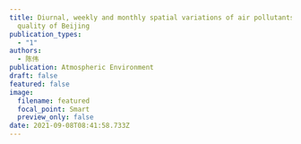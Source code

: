 ```yaml
---
title: Diurnal, weekly and monthly spatial variations of air pollutants and air
  quality of Beijing
publication_types:
  - "1"
authors:
  - 陈伟
publication: Atmospheric Environment
draft: false
featured: false
image:
  filename: featured
  focal_point: Smart
  preview_only: false
date: 2021-09-08T08:41:58.733Z
---
```

